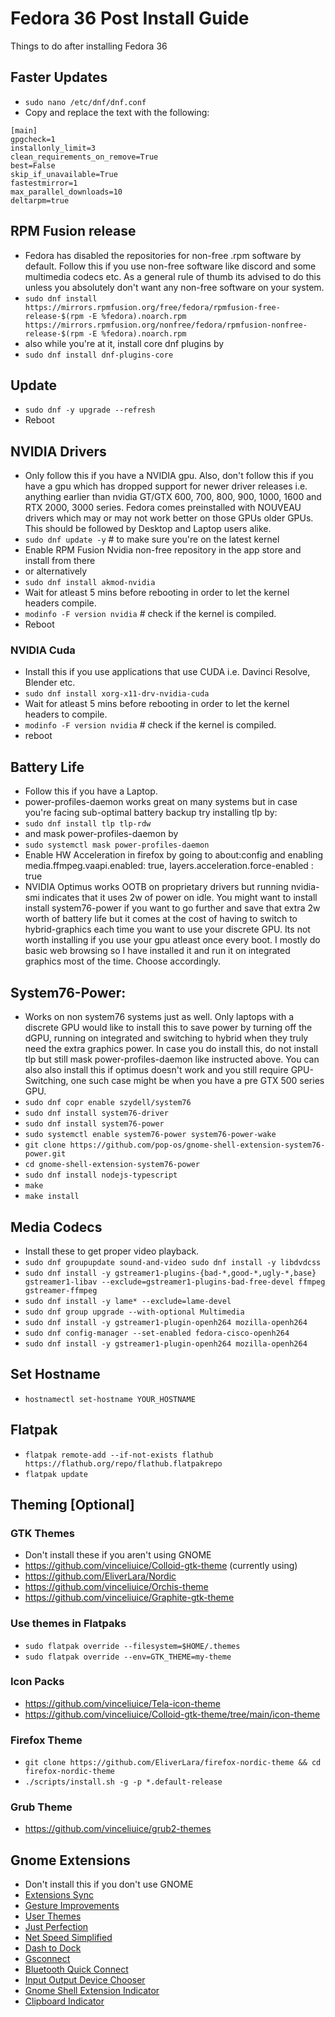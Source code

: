 # Fedora 36 Post Install Guide
Things to do after installing Fedora 36

## Faster Updates
* `sudo nano /etc/dnf/dnf.conf` 
* Copy and replace the text with the following:
```
[main] 
gpgcheck=1 
installonly_limit=3 
clean_requirements_on_remove=True 
best=False 
skip_if_unavailable=True 
fastestmirror=1 
max_parallel_downloads=10 
deltarpm=true 
```

## RPM Fusion release
* Fedora has disabled the repositories for non-free .rpm software by default. Follow this if you use non-free software like discord and some multimedia codecs etc. As a general rule of thumb its advised to do this unless you absolutely don't want any non-free software on your system.
* `sudo dnf install https://mirrors.rpmfusion.org/free/fedora/rpmfusion-free-release-$(rpm -E %fedora).noarch.rpm https://mirrors.rpmfusion.org/nonfree/fedora/rpmfusion-nonfree-release-$(rpm -E %fedora).noarch.rpm`
* also while you're at it, install core dnf plugins by 
* `sudo dnf install dnf-plugins-core`

## Update 
* `sudo dnf -y upgrade --refresh`
* Reboot

## NVIDIA Drivers
* Only follow this if you have a NVIDIA gpu. Also, don't follow this if you have a gpu which has dropped support for newer driver releases i.e. anything earlier than nvidia GT/GTX 600, 700, 800, 900, 1000, 1600 and RTX 2000, 3000 series. Fedora comes preinstalled with NOUVEAU drivers which may or may not work better on those GPUs older GPUs. This should be followed by Desktop and Laptop users alike.
* `sudo dnf update -y` # to make sure you're on the latest kernel
* Enable RPM Fusion Nvidia non-free repository in the app store and install from there 
* or alternatively
* `sudo dnf install akmod-nvidia`
* Wait for atleast 5 mins before rebooting in order to let the kernel headers compile.
* `modinfo -F version nvidia` # check if the kernel is compiled.
* Reboot

### NVIDIA Cuda
* Install this if you use applications that use CUDA i.e. Davinci Resolve, Blender etc.
* `sudo dnf install xorg-x11-drv-nvidia-cuda`
* Wait for atleast 5 mins before rebooting in order to let the kernel headers to compile.
* `modinfo -F version nvidia` # check if the kernel is compiled.
* reboot

## Battery Life
* Follow this if you have a Laptop.
* power-profiles-daemon works great on many systems but in case you're facing sub-optimal battery backup try installing tlp by:
* `sudo dnf install tlp tlp-rdw`
* and mask power-profiles-daemon by
* `sudo systemctl mask power-profiles-daemon`
* Enable HW Acceleration in firefox by going to about:config and enabling media.ffmpeg.vaapi.enabled: true, layers.acceleration.force-enabled : true
* NVIDIA Optimus works OOTB on proprietary drivers but running nvidia-smi indicates that it uses 2w of power on idle. You might want to install install system76-power if you want to go further and save that extra 2w worth of battery life but it comes at the cost of having to switch to hybrid-graphics each time you want to use your discrete GPU. Its not worth installing if you use your gpu atleast once every boot. I mostly do basic web browsing so I have installed it and run it on integrated graphics most of the time. Choose accordingly.

## System76-Power:
* Works on non system76 systems just as well. Only laptops with a discrete GPU would like to install this to save power by turning off the dGPU, running on integrated and switching to hybrid when they truly need the extra graphics power. In case you do install this, do not install tlp but still mask power-profiles-daemon like instructed above. You can also also install this if optimus doesn't work and you still require GPU-Switching, one such case might be when you have a pre GTX 500 series GPU.
* `sudo dnf copr enable szydell/system76`
* `sudo dnf install system76-driver`
* `sudo dnf install system76-power`
* `sudo systemctl enable system76-power system76-power-wake`
* `git clone https://github.com/pop-os/gnome-shell-extension-system76-power.git`
* `cd gnome-shell-extension-system76-power`
* `sudo dnf install nodejs-typescript`
* `make`
* `make install`

## Media Codecs
* Install these to get proper video playback.
* `sudo dnf groupupdate sound-and-video sudo dnf install -y libdvdcss`
* `sudo dnf install -y gstreamer1-plugins-{bad-*,good-*,ugly-*,base} gstreamer1-libav --exclude=gstreamer1-plugins-bad-free-devel ffmpeg gstreamer-ffmpeg`
* `sudo dnf install -y lame* --exclude=lame-devel`
* `sudo dnf group upgrade --with-optional Multimedia`
* `sudo dnf install -y gstreamer1-plugin-openh264 mozilla-openh264`
* `sudo dnf config-manager --set-enabled fedora-cisco-openh264`
* `sudo dnf install -y gstreamer1-plugin-openh264 mozilla-openh264`

## Set Hostname
* `hostnamectl set-hostname YOUR_HOSTNAME`

## Flatpak
* `flatpak remote-add --if-not-exists flathub https://flathub.org/repo/flathub.flatpakrepo`
* `flatpak update`

## Theming [Optional]

### GTK Themes
* Don't install these if you aren't using GNOME
* https://github.com/vinceliuice/Colloid-gtk-theme (currently using)
* https://github.com/EliverLara/Nordic
* https://github.com/vinceliuice/Orchis-theme
* https://github.com/vinceliuice/Graphite-gtk-theme

### Use themes in Flatpaks
* `sudo flatpak override --filesystem=$HOME/.themes`
* `sudo flatpak override --env=GTK_THEME=my-theme` 

### Icon Packs
* https://github.com/vinceliuice/Tela-icon-theme
* https://github.com/vinceliuice/Colloid-gtk-theme/tree/main/icon-theme

### Firefox Theme
* `git clone https://github.com/EliverLara/firefox-nordic-theme && cd firefox-nordic-theme`
* `./scripts/install.sh -g -p *.default-release`

### Grub Theme
* https://github.com/vinceliuice/grub2-themes

## Gnome Extensions
* Don't install this if you don't use GNOME
* [Extensions Sync](https://extensions.gnome.org/extension/1486/extensions-sync/)
* [Gesture Improvements](https://extensions.gnome.org/extension/4245/gesture-improvements/)
* [User Themes](https://extensions.gnome.org/extension/19/user-themes/)
* [Just Perfection](https://extensions.gnome.org/extension/3843/just-perfection/)
* [Net Speed Simplified](https://extensions.gnome.org/extension/3724/net-speed-simplified/)
* [Dash to Dock](https://extensions.gnome.org/extension/307/dash-to-dock/)
* [Gsconnect](https://extensions.gnome.org/extension/1319/gsconnect/)
* [Bluetooth Quick Connect](https://extensions.gnome.org/extension/1401/bluetooth-quick-connect/)
* [Input Output Device Chooser](https://github.com/mmalafaia/gse-sound-output-device-chooser/tree/patch-1)
* [Gnome Shell Extension Indicator](https://extensions.gnome.org/extension/615/appindicator-support/)
* [Clipboard Indicator](https://extensions.gnome.org/extension/779/clipboard-indicator/)
